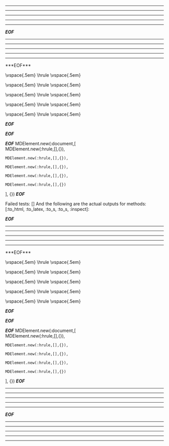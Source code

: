 * * *

***

*****

- - -

---------------------------------------


***EOF***
<hr
    /><hr
    /><hr
    /><hr
    /><hr
    />
***EOF***

\vspace{.5em} \hrule \vspace{.5em}

\vspace{.5em} \hrule \vspace{.5em}

\vspace{.5em} \hrule \vspace{.5em}

\vspace{.5em} \hrule \vspace{.5em}

\vspace{.5em} \hrule \vspace{.5em}

***EOF***

***EOF***

***EOF***
MDElement.new(:document,[	
	MDElement.new(:hrule,[],{}),
	
	MDElement.new(:hrule,[],{}),
	
	MDElement.new(:hrule,[],{}),
	
	MDElement.new(:hrule,[],{}),
	
	MDElement.new(:hrule,[],{})
], {})
***EOF***

Failed tests:   [] 
And the following are the actual outputs for methods:
   [:to_html, :to_latex, :to_s, :to_s, :inspect]:


***EOF***
<hr
    /><hr
    /><hr
    /><hr
    /><hr
    />
***EOF***

\vspace{.5em} \hrule \vspace{.5em}

\vspace{.5em} \hrule \vspace{.5em}

\vspace{.5em} \hrule \vspace{.5em}

\vspace{.5em} \hrule \vspace{.5em}

\vspace{.5em} \hrule \vspace{.5em}

***EOF***

***EOF***

***EOF***
MDElement.new(:document,[	
	MDElement.new(:hrule,[],{}),
	
	MDElement.new(:hrule,[],{}),
	
	MDElement.new(:hrule,[],{}),
	
	MDElement.new(:hrule,[],{}),
	
	MDElement.new(:hrule,[],{})
], {})
***EOF***
<hr />

<hr />

<hr />

<hr />

<hr />

***EOF***
<hr
    /><hr
    /><hr
    /><hr
    /><hr
    />